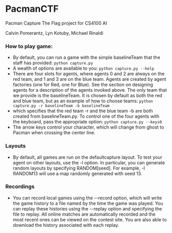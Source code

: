# PacmanCTF
Pacman Capture The Flag project for CS4100 AI

Calvin Pomerantz, Lyn Kotuby, Michael Rinaldi


### How to play game:
- By default, you can run a game with the simple baselineTeam that the staff has provided:
```python capture.py```
- A wealth of options are available to you:
```python capture.py --help```
- There are four slots for agents, where agents 0 and 2 are always on the red team, and 1 and 3 are on the blue team. Agents are created by agent factories (one for Red, one for Blue). See the section on designing agents for a description of the agents invoked above. The only team that we provide is the baselineTeam. It is chosen by default as both the red and blue team, but as an example of how to choose teams:
```python capture.py -r baselineTeam -b baselineTeam```
- which specifies that the red team -r and the blue team -b are both created from baselineTeam.py. To control one of the four agents with the keyboard, pass the appropriate option:
```python capture.py --keys0```
- The arrow keys control your character, which will change from ghost to Pacman when crossing the center line.

### Layouts
- By default, all games are run on the defaultcapture layout. To test your agent on other layouts, use the -l option. In particular, you can generate random layouts by specifying RANDOM[seed]. For example, -l RANDOM13 will use a map randomly generated with seed 13.

### Recordings
- You can record local games using the --record option, which will write the game history to a file named by the time the game was played. You can replay these histories using the --replay option and specifying the file to replay. All online matches are automatically recorded and the most recent ones can be viewed on the contest site. You are also able to download the history associated with each replay.